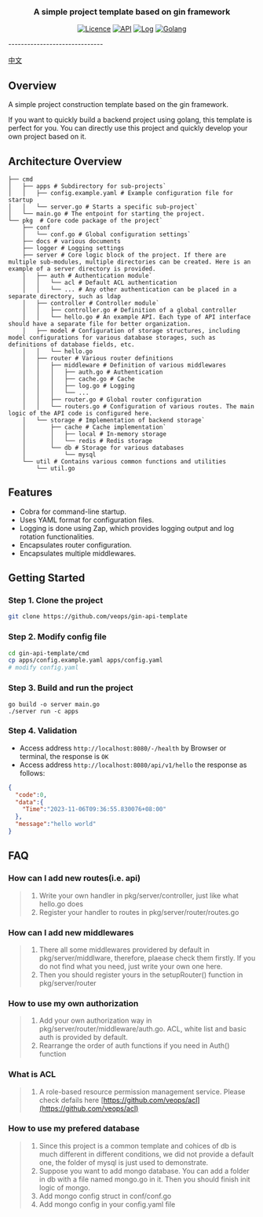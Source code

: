 <h3 align="center">A simple project template based on gin framework</h3>
<div align="center">

[![Licence](https://img.shields.io/badge/Licence-Apache-brightgreen)](https://github.com/veops/gin-api-template/blob/main/LICENSE)
[![API](https://img.shields.io/badge/API-gin-blue)](https://github.com/gin-gonic/gin)
[![Log](https://img.shields.io/badge/Log-zap-green)](https://github.com/uber-go/zap)
[![Golang](https://img.shields.io/badge/go-1.18+-blue)](https://go.dev/dl/)
</div>
------------------------------

[中文](README_cn.md)
## Overview
A simple project construction template based on the gin framework.

If you want to quickly build a backend project using golang, this template is perfect for you.
You can directly use this project and quickly develop your own project based on it.

## Architecture Overview


``` shell
├── cmd
│   ├── apps # Subdirectory for sub-projects`
│   │   ├── config.example.yaml # Example configuration file for startup
│   │   └── server.go # Starts a specific sub-project`
│   └── main.go # The entpoint for starting the project.
└── pkg  # Core code package of the project`
    ├── conf
    │   └── conf.go # Global configuration settings` 
    ├── docs # various documents
    ├── logger # Logging settings
    ├── server # Core logic block of the project. If there are multiple sub-modules, multiple directories can be created. Here is an example of a server directory is provided.
    │   ├── auth # Authentication module` 
    │   │   └── acl # Default ACL authentication
    │   │   └── ... # Any other authentication can be placed in a separate directory, such as ldap 
    │   ├── controller # Controller module`
    │   │   ├── controller.go # Definition of a global controller
    │   │   └── hello.go # An example API. Each type of API interface should have a separate file for better organization. 
    │   ├── model # Configuration of storage structures, including model configurations for various database storages, such as definitions of database fields, etc.
    │   │   └── hello.go
    │   ├── router # Various router definitions
    │   │   ├── middleware # Definition of various middlewares
    │   │   │   ├── auth.go # Authentication
    │   │   │   ├── cache.go # Cache
    │   │   │   ├── log.go # Logging
    │   │   │   └── ... 
    │   │   ├── router.go # Global router configuration
    │   │   └── routers.go # Configuration of various routes. The main logic of the API code is configured here.
    │   └── storage # Implementation of backend storage`
    │       ├── cache # Cache implementation` 
    │       │   ├── local # In-memory storage
    │       │   └── redis # Redis storage
    │       └── db # Storage for various databases
    │           └── mysql
    └── util # Contains various common functions and utilities
        └── util.go
```

## Features
- Cobra for command-line startup.
- Uses YAML format for configuration files.
- Logging is done using Zap, which provides logging output and log rotation functionalities.
- Encapsulates router configuration.
- Encapsulates multiple middlewares.

## Getting Started
### Step 1. Clone the project
```sh
git clone https://github.com/veops/gin-api-template
```
### Step 2. Modify config file
```sh
cd gin-api-template/cmd
cp apps/config.example.yaml apps/config.yaml 
# modify config.yaml
```
### Step 3. Build and run the project
```
go build -o server main.go 
./server run -c apps
```
### Step 4. Validation
- Access address `http://localhost:8080/-/health` by Browser or terminal, the response is `OK`
- Access address `http://localhost:8080/api/v1/hello` the response as follows: 
```json
{
  "code":0,
  "data":{
    "Time":"2023-11-06T09:36:55.830076+08:00"
  },
  "message":"hello world"
}
```

## FAQ

### How can I add new routes(i.e. api)
> 1. Write your own handler in pkg/server/controller, just like what hello.go does
> 2. Register your handler to routes in pkg/server/router/routes.go

### How can I add new middlewares
> 1. There all some middlewares providered by default in pkg/server/middlware, therefore, plaease check them firstly. If you do not find what you need, just write your own one here.
> 2. Then you should register yours in the setupRouter() function in pkg/server/router

### How to use my own authorization
> 1. Add your own authorization way in pkg/server/router/middleware/auth.go. ACL, white list and basic auth is provided by default.
> 2. Rearrange the order of auth functions if you need in Auth() function

### What is ACL

> 1. A role-based resource permission management service. Please check defails here [https://github.com/veops/acl](https://github.com/veops/acl)

### How to use my prefered database
> 1. Since this project is a common template and cohices of db is much different in different conditions, we did not provide a default one, the folder of mysql is just used to demonstrate.
> 2. Suppose you want to add mongo database. You can add a folder in db with a file named mongo.go in it. Then you should finish init logic of mongo.
> 3. Add mongo config struct in conf/conf.go
> 4. Add mongo config in your config.yaml file